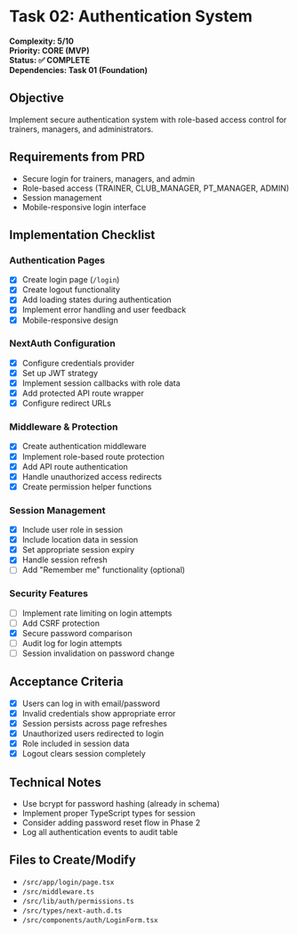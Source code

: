 # Task 02: Authentication System

**Complexity: 5/10**  
**Priority: CORE (MVP)**  
**Status: ✅ COMPLETE**  
**Dependencies: Task 01 (Foundation)**

## Objective
Implement secure authentication system with role-based access control for trainers, managers, and administrators.

## Requirements from PRD
- Secure login for trainers, managers, and admin
- Role-based access (TRAINER, CLUB_MANAGER, PT_MANAGER, ADMIN)
- Session management
- Mobile-responsive login interface

## Implementation Checklist

### Authentication Pages
- [x] Create login page (`/login`)
- [x] Create logout functionality
- [x] Add loading states during authentication
- [x] Implement error handling and user feedback
- [x] Mobile-responsive design

### NextAuth Configuration
- [x] Configure credentials provider
- [x] Set up JWT strategy
- [x] Implement session callbacks with role data
- [x] Add protected API route wrapper
- [x] Configure redirect URLs

### Middleware & Protection
- [x] Create authentication middleware
- [x] Implement role-based route protection
- [x] Add API route authentication
- [x] Handle unauthorized access redirects
- [x] Create permission helper functions

### Session Management
- [x] Include user role in session
- [x] Include location data in session
- [x] Set appropriate session expiry
- [x] Handle session refresh
- [ ] Add "Remember me" functionality (optional)

### Security Features
- [ ] Implement rate limiting on login attempts
- [ ] Add CSRF protection
- [x] Secure password comparison
- [ ] Audit log for login attempts
- [ ] Session invalidation on password change

## Acceptance Criteria
- [x] Users can log in with email/password
- [x] Invalid credentials show appropriate error
- [x] Session persists across page refreshes
- [x] Unauthorized users redirected to login
- [x] Role included in session data
- [x] Logout clears session completely

## Technical Notes
- Use bcrypt for password hashing (already in schema)
- Implement proper TypeScript types for session
- Consider adding password reset flow in Phase 2
- Log all authentication events to audit table

## Files to Create/Modify
- `/src/app/login/page.tsx`
- `/src/middleware.ts`
- `/src/lib/auth/permissions.ts`
- `/src/types/next-auth.d.ts`
- `/src/components/auth/LoginForm.tsx`